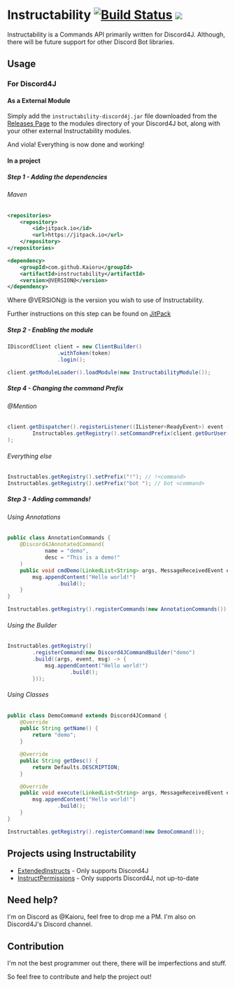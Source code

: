 # Instructability [![Build Status](https://travis-ci.org/Kaioru/Instructability.svg?branch=master)](https://travis-ci.org/Kaioru/Instructability) [![](https://jitpack.io/v/Kaioru/Instructability.svg)](https://jitpack.io/#Kaioru/Instructability)
Instructability is a Commands API primarily written for Discord4J. Although, there will be future support for other Discord Bot libraries.

## Usage
### For Discord4J
#### As a External Module
Simply add the ```instructability-discord4j.jar``` file downloaded from the [Releases Page](https://github.com/Kaioru/Instructability/releases) to the modules directory of your Discord4J bot, along with your other external Instructability modules.

And viola! Everything is now done and working!
#### In a project
##### Step 1 - Adding the dependencies
###### Maven
```xml
<repositories>
	<repository>
	    <id>jitpack.io</id>
	    <url>https://jitpack.io</url>
	</repository>
</repositories>
```
```xml
<dependency>
    <groupId>com.github.Kaioru</groupId>
    <artifactId>instructability</artifactId>
    <version>@VERSION@</version>
</dependency>
```
Where @VERSION@ is the version you wish to use of Instructability.

Further instructions on this step can be found on [JitPack](https://jitpack.io/#Kaioru/Instructability)
##### Step 2 - Enabling the module
``` java
IDiscordClient client = new ClientBuilder()
                .withToken(token)
                .login();

client.getModuleLoader().loadModule(new InstructabilityModule());
```
##### Step 4 - Changing the command Prefix
###### @Mention
``` java
client.getDispatcher().registerListener((IListener<ReadyEvent>) event -> // Ensures 'getOurUser()' is not null
        Instructables.getRegistry().setCommandPrefix(client.getOurUser().mention() + " ")
);
```
###### Everything else
``` java
Instructables.getRegistry().setPrefix("!"); // !<command>
Instructables.getRegistry().setPrefix("bot "); // bot <command>
```
##### Step 3 - Adding commands!
###### Using Annotations
``` java
public class AnnotationCommands {
    @Discord4JAnnotatedCommand(
            name = "demo",
            desc = "This is a demo!"
    )
    public void cmdDemo(LinkedList<String> args, MessageReceivedEvent event, MessageBuilder msg) throws Exception {
        msg.appendContent("Hello world!")
                .build();
    }
}
```
``` java
Instructables.getRegistry().registerCommands(new AnnotationCommands());
```
###### Using the Builder
``` java
Instructables.getRegistry()
        .registerCommand(new Discord4JCommandBuilder("demo")
        .build((args, event, msg) -> {
            msg.appendContent("Hello world!")
                    .build();
        }));
```
###### Using Classes
``` java
public class DemoCommand extends Discord4JCommand {
	@Override
	public String getName() {
		return "demo";
	}

	@Override
	public String getDesc() {
		return Defaults.DESCRIPTION;
	}

	@Override
	public void execute(LinkedList<String> args, MessageReceivedEvent event, MessageBuilder msg) throws Exception {
		msg.appendContent("Hello world!")
				.build();
	}
}
```
``` java
Instructables.getRegistry().registerCommand(new DemoCommand());
```

## Projects using Instructability
* [ExtendedInstructs](https://github.com/Kaioru/ExtendedInstructs) - Only supports Discord4J
* [InstructPermissions](https://github.com/Kaioru/InstructPermissions) - Only supports Discord4J, not up-to-date

## Need help?
I'm on Discord as @Kaioru, feel free to drop me a PM. I'm also on Discord4J's Discord channel.
## Contribution
I'm not the best programmer out there, there will be imperfections and stuff.

So feel free to contribute and help the project out!
